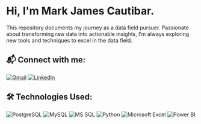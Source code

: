 # Hi, I'm Mark James Cautibar.

This repository documents my journey as a data field pursuer. Passionate about transforming raw data into actionable insights, I’m always exploring new tools and techniques to excel in the data field.

## 📬 Connect with me:

[![Gmail](https://img.shields.io/badge/-Gmail-D14836?style=for-the-badge&logo=Gmail&logoColor=white)](mailto:your-email@gmail.com)
[![LinkedIn](https://img.shields.io/badge/-LinkedIn-0077B5?style=for-the-badge&logo=LinkedIn&logoColor=white)](https://www.linkedin.com/in/your-linkedin-profile)

## 🛠️ Technologies Used:

![PostgreSQL](https://img.shields.io/badge/-PostgreSQL-336791?style=flat-square&logo=PostgreSQL&logoColor=white)
![MySQL](https://img.shields.io/badge/-MySQL-00758F?style=flat-square&logo=MySQL&logoColor=white)
![MS SQL](https://img.shields.io/badge/-MS%20SQL-CC2927?style=flat-square&logo=microsoft-sql-server&logoColor=white)
![Python](https://img.shields.io/badge/-Python-3776AB?style=flat-square&logo=Python&logoColor=white)
![Microsoft Excel](https://img.shields.io/badge/-Microsoft%20Excel-217346?style=flat-square&logo=microsoft-excel&logoColor=white)
![Power BI](https://img.shields.io/badge/-Power%20BI-F2C811?style=flat-square&logo=power-bi&logoColor=black)
